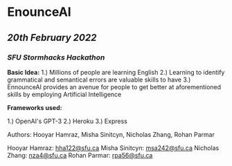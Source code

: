 # **EnounceAI** 

## *20th February 2022*

### *SFU Stormhacks Hackathon*


**Basic Idea:**
1.) Millions of people are learning English
2.) Learning to identify grammatical and semantical errors are valuable skills to have
3.) EnnounceAI provides an avenue for people to get better at aforementioned skills by employing Artificial Intelligence



**Frameworks used:**

1.) OpenAI's GPT-3
2.) Heroku
3.) Express

Authors: Hooyar Hamraz, Misha Sinitcyn, Nicholas Zhang, Rohan Parmar

Hooyar Hamraz: hha122@sfu.ca
Misha Sinitcyn: msa242@sfu.ca
Nicholas Zhang: nza4@sfu.ca
Rohan Parmar: rpa56@sfu.ca
